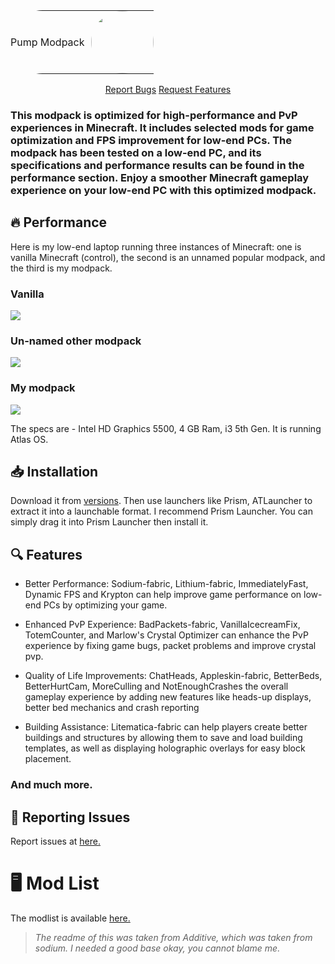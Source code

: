 <div align="center">
  <table cellpadding="0" cellspacing="0" style="border-radius: 100px; overflow: hidden;">
    <tr>
      <td style="padding: 0;">
        Pump Modpack
      </td>
      <td style="padding: 0;">
        <img src="https://media.discordapp.net/attachments/929553166972895253/1080815029177303060/BEEG_PUMPY_BOIII.png?width=359&height=359" width="100" height="100" style="margin-left: 10px; border-radius: 100px;">
      </td>
    </tr>
  </table>
</div>

<div align=center>
    <a href="https://github.com/dangamerx7/pump-modpack/issues">Report Bugs</a>
    <a href="https://github.com/dangamerx7/pump-modpack/issues">Request Features</a>
</div>

### This modpack is optimized for high-performance and PvP experiences in Minecraft. It includes selected mods for game optimization and FPS improvement for low-end PCs. The modpack has been tested on a low-end PC, and its specifications and performance results can be found in the performance section. Enjoy a smoother Minecraft gameplay experience on your low-end PC with this optimized modpack.

## 🔥 Performance

Here is my low-end laptop running three instances of Minecraft: one is vanilla Minecraft (control), the second is an unnamed popular modpack, and the third is my modpack.

<h3> Vanilla</h3>
<img src="https://media.discordapp.net/attachments/1090271674697527317/1090668145041223690/vanilla.png?width=1159&height=632">
<br>

### Un-named other modpack
<img src="https://media.discordapp.net/attachments/1090271674697527317/1090668687276654612/adren.png?width=1159&height=632">

<br>

### My modpack

<img src="https://media.discordapp.net/attachments/1090271674697527317/1090669294989352992/pumpss.png?width=1124&height=632"> 

The specs are - Intel HD Graphics 5500, 4 GB Ram, i3 5th Gen. It is running Atlas OS. 
## 📥 Installation 

Download it from <a href="https://modrinth.com/modpack/pump-modpack/version/0.0.1">versions</a>. Then use launchers like Prism, ATLauncher to extract it into a launchable format. I recommend Prism Launcher. You can simply drag it into Prism Launcher then install it.

## 🔍 Features

- Better Performance: Sodium-fabric, Lithium-fabric, ImmediatelyFast, Dynamic FPS and Krypton can help improve game performance on low-end PCs by optimizing your game.

- Enhanced PvP Experience: BadPackets-fabric, VanillaIcecreamFix, TotemCounter, and Marlow's Crystal Optimizer can enhance the PvP experience by fixing game bugs, packet problems and improve crystal pvp.

- Quality of Life Improvements: ChatHeads, Appleskin-fabric, BetterBeds, BetterHurtCam, MoreCulling and NotEnoughCrashes the overall gameplay experience by adding new features like heads-up displays, better bed mechanics and crash reporting

- Building Assistance: Litematica-fabric can help players create better buildings and structures by allowing them to save and load building templates, as well as displaying holographic overlays for easy block placement.

### And much more.

## 🐛 Reporting Issues
Report issues at <a href="https://github.com/dangamerx7/Pump-Modpack/issues">here. </a>

# 🖥️ Mod List
The modlist is available <a href="https://modrinth.com/modpack/pump-modpack/version/0.0.1">here.</a> 

> *The readme of this was taken from Additive, which was taken from sodium. I needed a good base okay, you cannot blame me.*
